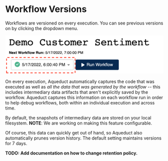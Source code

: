 # Workflow Versions

Workflows are versioned on every execution. You can see previous versions on by clicking the dropdown menu.

<img src="../.gitbook/assets/image (3).png" alt="" data-size="original">

On every execution, Aqueduct automatically captures the code that was executed as well as _all the data that was generated by the workflow_ -- this includes intermediary data artifacts that aren't explicitly saved by the workflow. Aqueduct captures this information on each workflow run in order to help debug workflows, both within an individual execution and across time.&#x20;

By default, the snapshots of intermediary data are stored on your local filesystem. **NOTE**: We are working on making this feature configurable.

Of course, this data can quickly get out of hand, so Aqueduct also automatically prunes version history. The default setting maintains versions for 7 days.&#x20;

**TODO: Add documentation on how to change retention policy.**

